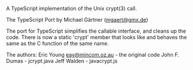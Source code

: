 A TypeScript implementation of the Unix crypt(3) call.

The TypeScript Port by Michael Gärtner (mgaert@gmx.de)
   
The port for TypeScript simplifies the callable interface, and cleans up the code.
There is now a static 'crypt' member that looks like and behaves the same as the C function of the same name.
   
The authors:
   Eric Young <eay@mincom.oz.au> - the original code
   John F. Dumas - jcrypt.java
   Jeff Walden - javacrypt.js